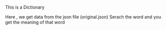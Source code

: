 This is a Dictionary

Here , we get data from the json file (original.json)
Serach the word and you get the meaning of that word
